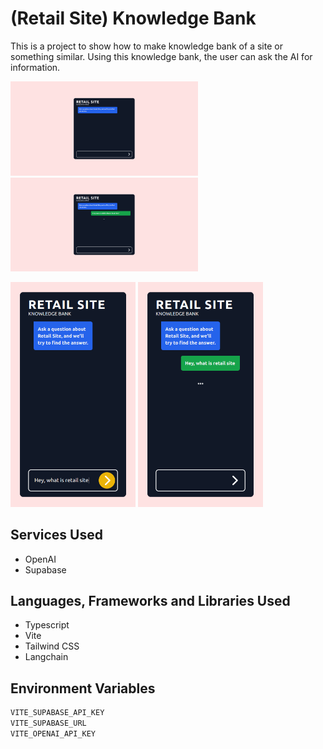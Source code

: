 # (Retail Site) Knowledge Bank

This is a project to show how to make knowledge bank of a site or something similar. Using this knowledge bank, the user can ask the AI for information.

<p float="left">
  <img src="./readme/image-big-1.png" width="300" />
  <img src="./readme/image-big-2.png" width="300" />
</p>
<p float="left">
  <img src="./readme/image-small-1.png" width="200" />
  <img src="./readme/image-small-2.png" width="200" />
</p>

## Services Used

- OpenAI
- Supabase

## Languages, Frameworks and Libraries Used

- Typescript
- Vite
- Tailwind CSS
- Langchain

## Environment Variables

```sh
VITE_SUPABASE_API_KEY
VITE_SUPABASE_URL
VITE_OPENAI_API_KEY
```
